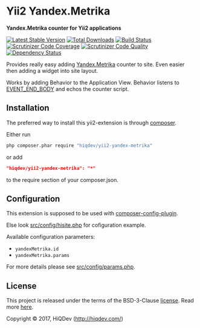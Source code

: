 # Yii2 Yandex.Metrika

**Yandex.Metrika counter for Yii2 applications**

[![Latest Stable Version](https://poser.pugx.org/hiqdev/yii2-yandex-metrika/v/stable)](https://packagist.org/packages/hiqdev/yii2-yandex-metrika)
[![Total Downloads](https://poser.pugx.org/hiqdev/yii2-yandex-metrika/downloads)](https://packagist.org/packages/hiqdev/yii2-yandex-metrika)
[![Build Status](https://img.shields.io/travis/hiqdev/yii2-yandex-metrika.svg)](https://travis-ci.org/hiqdev/yii2-yandex-metrika)
[![Scrutinizer Code Coverage](https://img.shields.io/scrutinizer/coverage/g/hiqdev/yii2-yandex-metrika.svg)](https://scrutinizer-ci.com/g/hiqdev/yii2-yandex-metrika/)
[![Scrutinizer Code Quality](https://img.shields.io/scrutinizer/g/hiqdev/yii2-yandex-metrika.svg)](https://scrutinizer-ci.com/g/hiqdev/yii2-yandex-metrika/)
[![Dependency Status](https://www.versioneye.com/php/hiqdev:yii2-yandex-metrika/dev-master/badge.svg)](https://www.versioneye.com/php/hiqdev:yii2-yandex-metrika/dev-master)

Provides really easy adding [Yandex.Metrika] counter to site.
Even easier then adding a widget into site layout.

Works by adding Behavior to the Application View.
Behavior listens to [EVENT_END_BODY] and echos the counter script.

[Yandex.Metrika]: https://metrika.yandex.ru
[EVENT_END_BODY]: http://www.yiiframework.com/doc-2.0/yii-web-view.html#EVENT_END_BODY-detail

## Installation

The preferred way to install this yii2-extension is through [composer](http://getcomposer.org/download/).

Either run

```sh
php composer.phar require "hiqdev/yii2-yandex-metrika"
```

or add

```json
"hiqdev/yii2-yandex-metrika": "*"
```

to the require section of your composer.json.

## Configuration

This extension is supposed to be used with [composer-config-plugin].

Else look [src/config/hisite.php] for cofiguration example.

Available configuration parameters:

- `yandexMetrika.id`
- `yandexMetrika.params`

For more details please see [src/config/params.php].

[composer-config-plugin]:   https://github.com/hiqdev/composer-config-plugin
[src/config/hisite.php]:    src/config/hisite.php
[src/config/params.php]:    src/config/params.php

## License

This project is released under the terms of the BSD-3-Clause [license](LICENSE).
Read more [here](http://choosealicense.com/licenses/bsd-3-clause).

Copyright © 2017, HiQDev (http://hiqdev.com/)
